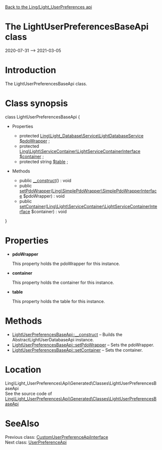 [Back to the Ling/Light_UserPreferences api](https://github.com/lingtalfi/Light_UserPreferences/blob/master/doc/api/Ling/Light_UserPreferences.md)



The LightUserPreferencesBaseApi class
================
2020-07-31 --> 2021-03-05






Introduction
============

The LightUserPreferencesBaseApi class.



Class synopsis
==============


class <span class="pl-k">LightUserPreferencesBaseApi</span>  {

- Properties
    - protected [Ling\Light_Database\Service\LightDatabaseService](https://github.com/lingtalfi/Light_Database/blob/master/doc/api/Ling/Light_Database/Service/LightDatabaseService.md) [$pdoWrapper](#property-pdoWrapper) ;
    - protected [Ling\Light\ServiceContainer\LightServiceContainerInterface](https://github.com/lingtalfi/Light/blob/master/doc/api/Ling/Light/ServiceContainer/LightServiceContainerInterface.md) [$container](#property-container) ;
    - protected string [$table](#property-table) ;

- Methods
    - public [__construct](https://github.com/lingtalfi/Light_UserPreferences/blob/master/doc/api/Ling/Light_UserPreferences/Api/Generated/Classes/LightUserPreferencesBaseApi/__construct.md)() : void
    - public [setPdoWrapper](https://github.com/lingtalfi/Light_UserPreferences/blob/master/doc/api/Ling/Light_UserPreferences/Api/Generated/Classes/LightUserPreferencesBaseApi/setPdoWrapper.md)([Ling\SimplePdoWrapper\SimplePdoWrapperInterface](https://github.com/lingtalfi/SimplePdoWrapper/blob/master/doc/api/Ling/SimplePdoWrapper/SimplePdoWrapperInterface.md) $pdoWrapper) : void
    - public [setContainer](https://github.com/lingtalfi/Light_UserPreferences/blob/master/doc/api/Ling/Light_UserPreferences/Api/Generated/Classes/LightUserPreferencesBaseApi/setContainer.md)([Ling\Light\ServiceContainer\LightServiceContainerInterface](https://github.com/lingtalfi/Light/blob/master/doc/api/Ling/Light/ServiceContainer/LightServiceContainerInterface.md) $container) : void

}




Properties
=============

- <span id="property-pdoWrapper"><b>pdoWrapper</b></span>

    This property holds the pdoWrapper for this instance.
    
    

- <span id="property-container"><b>container</b></span>

    This property holds the container for this instance.
    
    

- <span id="property-table"><b>table</b></span>

    This property holds the table for this instance.
    
    



Methods
==============

- [LightUserPreferencesBaseApi::__construct](https://github.com/lingtalfi/Light_UserPreferences/blob/master/doc/api/Ling/Light_UserPreferences/Api/Generated/Classes/LightUserPreferencesBaseApi/__construct.md) &ndash; Builds the AbstractLightUserDatabaseApi instance.
- [LightUserPreferencesBaseApi::setPdoWrapper](https://github.com/lingtalfi/Light_UserPreferences/blob/master/doc/api/Ling/Light_UserPreferences/Api/Generated/Classes/LightUserPreferencesBaseApi/setPdoWrapper.md) &ndash; Sets the pdoWrapper.
- [LightUserPreferencesBaseApi::setContainer](https://github.com/lingtalfi/Light_UserPreferences/blob/master/doc/api/Ling/Light_UserPreferences/Api/Generated/Classes/LightUserPreferencesBaseApi/setContainer.md) &ndash; Sets the container.





Location
=============
Ling\Light_UserPreferences\Api\Generated\Classes\LightUserPreferencesBaseApi<br>
See the source code of [Ling\Light_UserPreferences\Api\Generated\Classes\LightUserPreferencesBaseApi](https://github.com/lingtalfi/Light_UserPreferences/blob/master/Api/Generated/Classes/LightUserPreferencesBaseApi.php)



SeeAlso
==============
Previous class: [CustomUserPreferenceApiInterface](https://github.com/lingtalfi/Light_UserPreferences/blob/master/doc/api/Ling/Light_UserPreferences/Api/Custom/Interfaces/CustomUserPreferenceApiInterface.md)<br>Next class: [UserPreferenceApi](https://github.com/lingtalfi/Light_UserPreferences/blob/master/doc/api/Ling/Light_UserPreferences/Api/Generated/Classes/UserPreferenceApi.md)<br>
